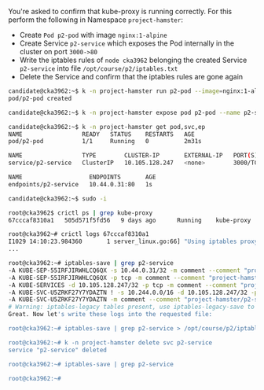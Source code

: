 You're asked to confirm that kube-proxy is running correctly. For this perform the following in Namespace `project-hamster`:

- Create `Pod p2-pod` with image `nginx:1-alpine`
- Create Service `p2-service` which exposes the Pod internally in the cluster on port `3000->80`
- Write the iptables rules of `node cka3962` belonging the created Service `p2-service` into file `/opt/course/p2/iptables.txt`
- Delete the Service and confirm that the iptables rules are gone again

```bash
candidate@cka3962:~$ k -n project-hamster run p2-pod --image=nginx:1-alpine
pod/p2-pod created

candidate@cka3962:~$ k -n project-hamster expose pod p2-pod --name p2-service --port 3000 --target-port 80

candidate@cka3962:~$ k -n project-hamster get pod,svc,ep
NAME                 READY   STATUS    RESTARTS   AGE
pod/p2-pod           1/1     Running   0          2m31s

NAME                 TYPE        CLUSTER-IP       EXTERNAL-IP   PORT(S)    AGE
service/p2-service   ClusterIP   10.105.128.247   <none>        3000/TCP   1s

NAME                   ENDPOINTS       AGE
endpoints/p2-service   10.44.0.31:80   1s

candidate@cka3962:~$ sudo -i

root@cka3962$ crictl ps | grep kube-proxy
67cccaf8310a1   505d571f5fd56   9 days ago      Running    kube-proxy ...

root@cka3962~# crictl logs 67cccaf8310a1
I1029 14:10:23.984360       1 server_linux.go:66] "Using iptables proxy"
...

root@cka3962:~# iptables-save | grep p2-service
-A KUBE-SEP-55IRFJIRWHLCQ6QX -s 10.44.0.31/32 -m comment --comment "project-hamster/p2-service" -j KUBE-MARK-MASQ
-A KUBE-SEP-55IRFJIRWHLCQ6QX -p tcp -m comment --comment "project-hamster/p2-service" -m tcp -j DNAT --to-destination 10.44.0.31:80
-A KUBE-SERVICES -d 10.105.128.247/32 -p tcp -m comment --comment "project-hamster/p2-service cluster IP" -m tcp --dport 3000 -j KUBE-SVC-U5ZRKF27Y7YDAZTN
-A KUBE-SVC-U5ZRKF27Y7YDAZTN ! -s 10.244.0.0/16 -d 10.105.128.247/32 -p tcp -m comment --comment "project-hamster/p2-service cluster IP" -m tcp --dport 3000 -j KUBE-MARK-MASQ
-A KUBE-SVC-U5ZRKF27Y7YDAZTN -m comment --comment "project-hamster/p2-service -> 10.44.0.31:80" -j KUBE-SEP-55IRFJIRWHLCQ6QX
# Warning: iptables-legacy tables present, use iptables-legacy-save to see them
Great. Now let's write these logs into the requested file:

root@cka3962:~# iptables-save | grep p2-service > /opt/course/p2/iptables.txt

root@cka3962:~# k -n project-hamster delete svc p2-service
service "p2-service" deleted

root@cka3962:~# iptables-save | grep p2-service

root@cka3962:~#
```
